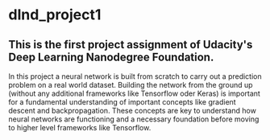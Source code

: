 # dlnd_project1

## This is the first project assignment of Udacity's Deep Learning Nanodegree Foundation.

In this project a neural network is built from scratch to carry out a prediction problem on a real world dataset. 
Building the network from the ground up (without any additional frameworks like Tensorflow oder Keras) is important for 
a fundamental understanding of important concepts like gradient descent and backpropagation.
These concepts are key to understand how neural networks are functioning and a necessary foundation before moving to higher
level frameworks like Tensorflow.
